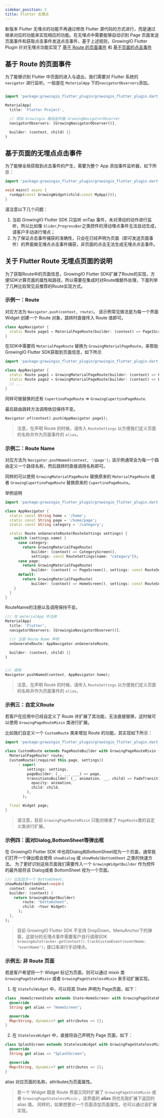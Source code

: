 ```yaml
---
sidebar_position: 2
title: Flutter 无埋点
---
```


新版本 Flutter 无埋点的功能不再通过修改 Flutter 源代码的方式进行，而是通过继承对应的功能来实现相应的功能。在无埋点中需要能够自动识别 Page 页面发送页面事件和获取点击事件发送点击事件，基于上述规则，GrowingIO Flutter Plugin 针对无埋点功能实现了 [基于 Route 的页面事件](#基于-route-的页面事件) 和 [基于页面的点击事件](#基于页面的无埋点点击事件)



## 基于 Route 的页面事件

为了能够识别 Flutter 中页面的进入与退出，我们需要对 Flutter 系统的 `navigator` 进行监听。一般是在 `MaterialApp` 下的`navigatorObservers`添加。

```dart

import 'package:growingio_flutter_plugin/growingio_flutter_plugin.dart';

MaterialApp(
  title: 'Flutter Project',

  // 添加 Growingio 路由监听器 GrowingNavigatorObserver
  navigatorObservers: [GrowingNavigatorObserver()],

  builder: (context, child) {}
)
```

## 基于页面的无埋点点击事件

为了能够全局获取到点击事件的产生，需要为整个 App 添加事件监听器，如下所示：

```dart
import 'package:growingio_flutter_plugin/growingio_flutter_plugin.dart';

void main() async {
  runApp(const GrowingWidget(child:const MyApp()));
}
```

请注意以下几个问题：
1. 当前 GrowingIO Flutter SDK 只监听 onTap 事件，未对滑动的动作进行监听，所以比如像 `Slider`,`ProgressBar`之类控件的滑动埋点事件无法自动生成，请客户手动进行埋点；
2. 为了保证点击事件捕获的准确性，只会在已经声明为页面（即可发送页面事件）的界面做无埋点点击事件捕获，非页面的点击无法生成无埋点点击事件。



## 关于 Flutter Route 无埋点页面的说明

为了获取Route中的页面信息，GrowingIO Flutter SDK扩展了Route的实现，方便SDK计算页面的属性和路径，所以需要在集成时对Route做额外处理，下面列举了几种比较常见且推荐的Route实现方式。

### 示例一：Route
对应方法为 `Navigator.push(context, route)`。
该示例常见做法是为每一个界面 Widget 创建一个 Route 对象，跳转时直接传入 Route 值即可。 

```dart
class AppNavigator {
  static Route page1 = MaterialPageRoute(builder: (context) => Page1Screen(), settings: const RouteSettings(name: "page1"));
}
```

在SDK中需要将 `MaterialPageRoute` 替换为 `GrowingMaterialPageRoute`，来帮助 GrowingIO Flutter SDK获取到页面信息，如下所示

```dart
import 'package:growingio_flutter_plugin/growingio_flutter_plugin.dart';

class AppNavigator {
  static Route page1 = GrowingMaterialPageRoute(builder: (context) => Page1Screen(), settings: const RouteSettings(name: "page1"));
  static Route page2 = GrowingMaterialPageRoute(builder: (context) => Page2Screen(), settings: const RouteSettings(name: "page2"));
  // ...
}
``` 

同样可做替换的还有 `CupertinoPageRoute` => `GrowingCupertinoPageRoute`.

最后路由跳转方法调用依旧保持不变。
```dart
Navigator.of(context).push(AppNavigator.page1);
```

> 注意，在声明 Route 的时候，请传入 `RouteSettings` 以方便我们定义页面的名称并作为页面事件的 `alias`。

### 示例二：Route Name
对应方法为 `Navigator.pushNamed(context, '/page');`
该示例通常会为每一个路由定义一个路径名称，然后跳转时直接调用名称即可。

同样的可以使用 `GrowingMaterialPageRoute` 替换原来的 `MaterialPageRoute` 或者 `GrowingCupertinoPageRoute` 替换原来的 `CupertinoPageRoute`。

举例说明
```dart
import 'package:growingio_flutter_plugin/growingio_flutter_plugin.dart';

class AppNavigator {
  static const String home = '/home';
  static const String page = '/home/page';
  static const String category = '/category';

  static Route onGenerateRoute(RouteSettings settings) {
    switch (settings.name) {
      case category:
        return GrowingMaterialPageRoute(
            builder: (context) => CategoryScreen(),
            settings: const RouteSettings(name: "category"));
      case page:
        return GrowingMaterialPageRoute(
            builder: (context) => PageScreen(), settings: const RouteSettings(name: "page"));
      default:
        return GrowingMaterialPageRoute(
            builder: (context) => HomeScreen(), settings: const RouteSettings(name: "home"));
    }
  }
}
```

RouteName的注册以及调用保持不变。

```dart
/// 在 materialApp 中注册
MaterialApp(
  title: 'Flutter',
  navigatorObservers: [GrowingioNavigatorObserver()],

  /// 注册 Route Name 声明
  onGenerateRoute: AppNavigator.onGenerateRoute,

  builder: (context, child) {}
)


/// 调用
Navigator.pushNamed(context, AppNavigator.home);
```

> 注意，在声明 Route 的时候，请传入 `RouteSettings` 以方便我们定义页面的名称并作为页面事件的 `alias`。

### 示例三：自定义Route
若客户在应用中已经自定义了 Route 并扩展了其功能，无法直接替换，这时候可以使用 `GrowingPageRouteMixin` 类进行扩展。

比如我们自定义一个 `CustomRoute` 类来增加 Route 的功能，其实现如下所示：
```dart
import 'package:growingio_flutter_plugin/growingio_flutter_plugin.dart';

class CustomRoute extends PageRouteBuilder with GrowingPageRouteMixin {
  MaterialPageRoute? route;
  CustomRoute({required this.page, settings})
      : super(
          settings: settings,
          pageBuilder: (_, __, ___) => page,
          transitionsBuilder: (_, animation, __, child) => FadeTransition(
            opacity: animation,
            child: child,
          ),
        );

  final Widget page;
}

```

> 请注意，目前 `GrowingPageRouteMixin` 只能对继承了 `PageRoute`类的自定义类进行扩展。

### 示例四：面对Dialog,BottomSheet等弹出框
在 GrowingIO Flutter SDK 中也将Dialog和BottomSheet视为一个页面，通常我们打开一个弹出框会使用 `showDialog` 或 `showModalBottomSheet` 之类的快速方法。
为了更好识别这些页面我们需要传入一个 `GrowingWidgetBuilder` 作为控件的最外层将该 Dialog或者 BottomSheet 视为一个页面。

```dart
/// 比如显示一个 BottomSheet。
showModalBottomSheet<void>(
  context: context,
  builder: (context) {
    return GrowingWidgetBuilder(
        route: "bottomsheet",
        child: <Your Widget>
      );
  },
);
```

> 目前 GrowingIO Flutter SDK 不支持 DropDown，MenuAnchor下的弹窗，这部分的无埋点事件需要客户自行调用SDK `GrowingAutotracker.getContext().trackCustomEvent(eventName: "eventName");` 接口来进行手动埋点。

### 示例五: 非 Route 页面

若是客户希望将一个 Widget 标记为页面，则可以通过 mixin 类 `GrowingPageStateMixin` 或者 `GrowingPageStatelessMixin` 来手动扩展实现。

1. 在 `StatefulWidget` 中，可以将其 State 声明为 Page页面，如下：

```dart
class _HomeScreenState extends State<HomeScreen> with GrowingPageStateMixin {
  @override
  String get alias => "HomeScreen";

  @override
  Map<String, dynamic>? get attributes => {};
}
```

2. 在 `StatelessWidget` 中，直接将自己声明为 Page 页面，如下：

```dart
class SplashScreen extends StatelessWidget with GrowingPageStatelessMixin {
  @override
  String get alias => "SplashScreen";

  @override
  Map<String, dynamic>? get attributes => {};
}
```

alias 对应页面的名称，attributes为页面属性。

> 若一个 Widget 既是 Route 界面又同时扩展了 `GrowingPageStateMixin` 或者 `GrowingPageStatelessMixin` ，该界面的 **alias** 将优先取扩展下返回的 alias 值。
> 同样的，如果想要对一个页面添加页面属性，也可以通过该扩展实现。



